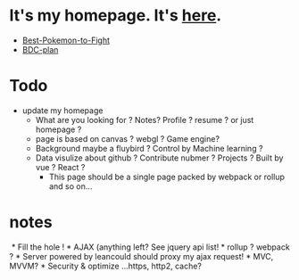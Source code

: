 # It's my homepage. It's [here](https://zhoukekestar.github.io/).
* [Best-Pokemon-to-Fight](https://zhoukekestar.github.io/Best-Pokemon-to-Fight/)
* [BDC-plan](https://zhoukekestar.github.io/BDC/)


# Todo
* update my homepage
  * What are you looking for ? Notes? Profile ? resume ? or just homepage ?
  * page is based on canvas ? webgl ? Game engine?
  * Background maybe a fluybird ? Control by Machine learning ?
  * Data visulize about github ? Contribute nubmer ? Projects ? Built by vue ? React ?
    * This page should be a single page packed by webpack or rollup and so on...


# notes
  * Fill the hole !
    * AJAX (anything left? See jquery api list!
    * rollup ? webpack ?
    * Server powered by leancould should proxy my ajax request!
    * MVC, MVVM?
    * Security & optimize ...https, http2, cache?
